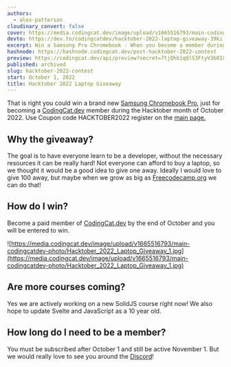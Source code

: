 ```yaml
---
authors:
  - alex-patterson
cloudinary_convert: false
cover: https://media.codingcat.dev/image/upload/v1665516793/main-codingcatdev-photo/Hacktober_2022_Laptop_Giveaway_1.jpg
devto: https://dev.to/codingcatdev/hacktober-2022-laptop-giveaway-39ki
excerpt: Win a Samsung Pro Chromebook - When you become a member during October.
hashnode: https://hashnode.codingcat.dev/post-hacktober-2022-contest
preview: https://codingcat.dev/api/preview?secret=7tjQhb1qQlS3FtyV3b0I&selectionType=post&selectionSlug=hacktober-2022-contest&_id=df11ecb6c21f4b97b6f60a32570355ae
published: archived
slug: hacktober-2022-contest
start: October 1, 2022
title: Hacktober 2022 Laptop Giveaway
---
```


That is right you could win a brand new [Samsung Chromebook Pro](https://www.samsung.com/us/computing/chromebooks/12-14/samsung-chromebook-pro-xe510c24-k01us/), just for becoming a [CodingCat.dev](http://CodingCat.dev) member during the Hacktober month of October 2022. Use Coupon code HACKTOBER2022 register on the [main page.](https://codingcat.dev)

## Why the giveaway?

The goal is to have everyone learn to be a developer, without the necessary resources it can be really hard! Not everyone can afford to buy a laptop, so we thought it would be a good idea to give one away. Ideally I would love to give 100 away, but maybe when we grow as big as [Freecodecamp.org](https://freecodecamp.org) we can do that!

## How do I win?

Become a paid member of [CodingCat.dev](http://CodingCat.dev) by the end of October and you will be entered to win.

![https://media.codingcat.dev/image/upload/v1665516793/main-codingcatdev-photo/Hacktober_2022_Laptop_Giveaway_1.jpg](https://media.codingcat.dev/image/upload/v1665516793/main-codingcatdev-photo/Hacktober_2022_Laptop_Giveaway_1.jpg)

## Are more courses coming?

Yes we are actively working on a new SolidJS course right now! We also hope to update Svelte and JavaScript as a 10 year old.

## How long do I need to be a member?

You must be subscribed after October 1 and still be active November 1. But we would really love to see you around the [Discord](https://discord.com/invite/vM2bagU)!
